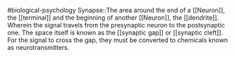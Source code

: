 #biological-psychology 
Synapse::The area around the end of a [[Neuron]], the [[terminal]] and the beginning of another [[Neuron]], the [[dendrite]]. Wherein the signal travels from the presynaptic neuron to the postsynaptic one. The space itself is known as the [[synaptic gap]] or [[synaptic cleft]]. For the signal to cross the gap, they must be converted to chemicals known as neurotransmitters.
<!--SR:!2023-12-21,3,250-->